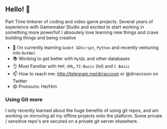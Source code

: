 ## Hello! 👋
Part Time tinkerer of coding and video game projects. Several years of experience with Gamemaker Studio and excited to start working in something more powerful!
I absoutely love learning new things and crave building things and being creative
- 🌱 I’m currently learning `Godot GDScript`, `Python` and recently venturing into `DotNet`
- 📚 Working to get better with `MySQL` and other databases
- 👌 Most Familiar with `PHP`, `GML`, `TI-Basic` (lol) and `C Basic`
- 📫 How to reach me: http://telegram.me/drraccoon or @drraccoon on Twitter
- 😄 Pronouns: He/Him

### Using Git more
  I only recently learned about the huge benefits of using git repos, and am working on mirroring all my offline projects onto the platform. Some private / sensitive repo's are secured on a private git server elsewhere.
